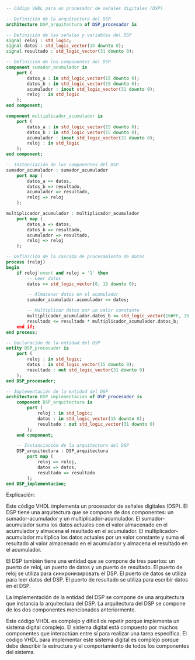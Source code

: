 ```vhdl
-- Código VHDL para un procesador de señales digitales (DSP)

-- Definición de la arquitectura del DSP
architecture DSP_arquitectura of DSP_procesador is

-- Definición de las señales y variables del DSP
signal reloj : std_logic;
signal datos : std_logic_vector(15 downto 0);
signal resultado : std_logic_vector(31 downto 0);

-- Definición de los componentes del DSP
component sumador_acumulador is
    port (
        datos_a : in std_logic_vector(15 downto 0);
        datos_b : in std_logic_vector(15 downto 0);
        acumulador : inout std_logic_vector(31 downto 0);
        reloj : in std_logic
    );
end component;

component multiplicador_acumulador is
    port (
        datos_a : in std_logic_vector(15 downto 0);
        datos_b : in std_logic_vector(15 downto 0);
        acumulador : inout std_logic_vector(31 downto 0);
        reloj : in std_logic
    );
end component;

-- Instanciación de los componentes del DSP
sumador_acumulador : sumador_acumulador
    port map (
        datos_a => datos,
        datos_b => resultado,
        acumulador => resultado,
        reloj => reloj
    );

multiplicador_acumulador : multiplicador_acumulador
    port map (
        datos_a => datos,
        datos_b => resultado,
        acumulador => resultado,
        reloj => reloj
    );

-- Definición de la cascada de procesamiento de datos
process (reloj)
begin
    if reloj'event and reloj = '1' then
        -- Leer datos
        datos <= std_logic_vector(0, 15 downto 0);

        -- Almacenar datos en el acumulador
        sumador_acumulador.acumulador <= datos;

        -- Multiplicar datos por un valor constante
        multiplicador_acumulador.datos_b <= std_logic_vector(16#FF, 15 downto 0);
        resultado <= resultado * multiplicador_acumulador.datos_b;
    end if;
end process;

-- Declaración de la entidad del DSP
entity DSP_procesador is
    port (
        reloj : in std_logic;
        datos : in std_logic_vector(15 downto 0);
        resultado : out std_logic_vector(31 downto 0)
    );
end DSP_procesador;

-- Implementación de la entidad del DSP
architecture DSP_implementacion of DSP_procesador is
    component DSP_arquitectura is
        port (
            reloj : in std_logic;
            datos : in std_logic_vector(15 downto 0);
            resultado : out std_logic_vector(31 downto 0)
        );
    end component;

    -- Instanciación de la arquitectura del DSP
    DSP_arquitectura : DSP_arquitectura
        port map (
            reloj => reloj,
            datos => datos,
            resultado => resultado
        );
end DSP_implementacion;
```

Explicación:

Este código VHDL implementa un procesador de señales digitales (DSP). El DSP tiene una arquitectura que se compone de dos componentes: un sumador-acumulador y un multiplicador-acumulador. El sumador-acumulador suma los datos actuales con el valor almacenado en el acumulador y almacena el resultado en el acumulador. El multiplicador-acumulador multiplica los datos actuales por un valor constante y suma el resultado al valor almacenado en el acumulador y almacena el resultado en el acumulador.

El DSP también tiene una entidad que se compone de tres puertos: un puerto de reloj, un puerto de datos y un puerto de resultado. El puerto de reloj se utiliza para синхронизировать el DSP. El puerto de datos se utiliza para leer datos del DSP. El puerto de resultado se utiliza para escribir datos en el DSP.

La implementación de la entidad del DSP se compone de una arquitectura que instancia la arquitectura del DSP. La arquitectura del DSP se compone de los dos componentes mencionados anteriormente.

Este código VHDL es complejo y difícil de repetir porque implementa un sistema digital complejo. El sistema digital está compuesto por muchos componentes que interactúan entre sí para realizar una tarea específica. El código VHDL para implementar este sistema digital es complejo porque debe describir la estructura y el comportamiento de todos los componentes del sistema.